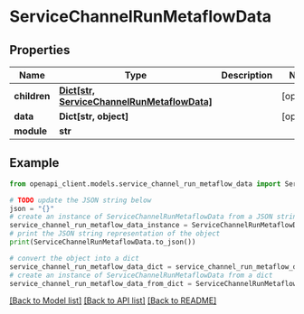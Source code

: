 # ServiceChannelRunMetaflowData


## Properties

Name | Type | Description | Notes
------------ | ------------- | ------------- | -------------
**children** | [**Dict[str, ServiceChannelRunMetaflowData]**](ServiceChannelRunMetaflowData.md) |  | [optional] 
**data** | **Dict[str, object]** |  | [optional] 
**module** | **str** |  | 

## Example

```python
from openapi_client.models.service_channel_run_metaflow_data import ServiceChannelRunMetaflowData

# TODO update the JSON string below
json = "{}"
# create an instance of ServiceChannelRunMetaflowData from a JSON string
service_channel_run_metaflow_data_instance = ServiceChannelRunMetaflowData.from_json(json)
# print the JSON string representation of the object
print(ServiceChannelRunMetaflowData.to_json())

# convert the object into a dict
service_channel_run_metaflow_data_dict = service_channel_run_metaflow_data_instance.to_dict()
# create an instance of ServiceChannelRunMetaflowData from a dict
service_channel_run_metaflow_data_from_dict = ServiceChannelRunMetaflowData.from_dict(service_channel_run_metaflow_data_dict)
```
[[Back to Model list]](../README.md#documentation-for-models) [[Back to API list]](../README.md#documentation-for-api-endpoints) [[Back to README]](../README.md)


